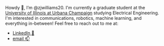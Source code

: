 Howdy 🤠, I’m @zjwilliams20. I'm currently a graduate student at the [University of Illinois at Urbana Champaign](https://illinois.edu/) 
studying Electrical Engineering. I'm interested in communications, robotics, machine learning, and everything in-between! Feel free to 
reach out to me at:
- [LinkedIn 💼](https://www.linkedin.com/in/zach-williams-2ab307129/)
- [email 📫](mailto:zjwilliams20@gmail.com)
